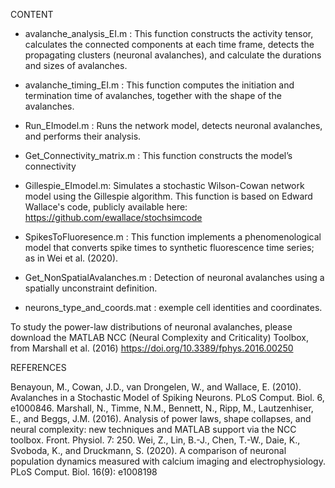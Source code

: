 CONTENT

- avalanche_analysis_EI.m : This function constructs the activity tensor, calculates the connected components at each time frame, detects the propagating clusters (neuronal avalanches), and calculate the durations and sizes of avalanches.

- avalanche_timing_EI.m : This function computes the initiation and termination time of avalanches, together with the shape of the avalanches.

- Run_EImodel.m : Runs the network model, detects neuronal avalanches, and performs their analysis.

- Get_Connectivity_matrix.m : This function constructs the model’s connectivity

- Gillespie_EImodel.m:  Simulates a stochastic Wilson-Cowan network model using the Gillespie algorithm. This function is based on Edward Wallace's code, publicly available here: https://github.com/ewallace/stochsimcode

- SpikesToFluoresence.m : This function implements a phenomenological model that converts spike times  to synthetic fluorescence time series; as in Wei et al. (2020).

- Get_NonSpatialAvalanches.m : Detection of neuronal avalanches using a spatially unconstraint definition.

- neurons_type_and_coords.mat : exemple cell identities and coordinates.


To study the power-law distributions of neuronal avalanches, please download the MATLAB NCC (Neural Complexity and Criticality) Toolbox, from Marshall et al. (2016) https://doi.org/10.3389/fphys.2016.00250

REFERENCES

Benayoun, M., Cowan, J.D., van Drongelen, W., and Wallace, E. (2010). Avalanches in a Stochastic Model of Spiking Neurons. PLoS Comput. Biol. 6, e1000846.
Marshall, N., Timme, N.M., Bennett, N., Ripp, M., Lautzenhiser, E., and Beggs, J.M. (2016). Analysis of power laws, shape collapses, and neural complexity: new techniques and MATLAB support via the NCC toolbox. Front. Physiol. 7: 250.
Wei, Z., Lin, B.-J., Chen, T.-W., Daie, K., Svoboda, K., and Druckmann, S. (2020). A comparison of neuronal population dynamics measured with calcium imaging and electrophysiology. PLoS Comput. Biol. 16(9): e1008198
